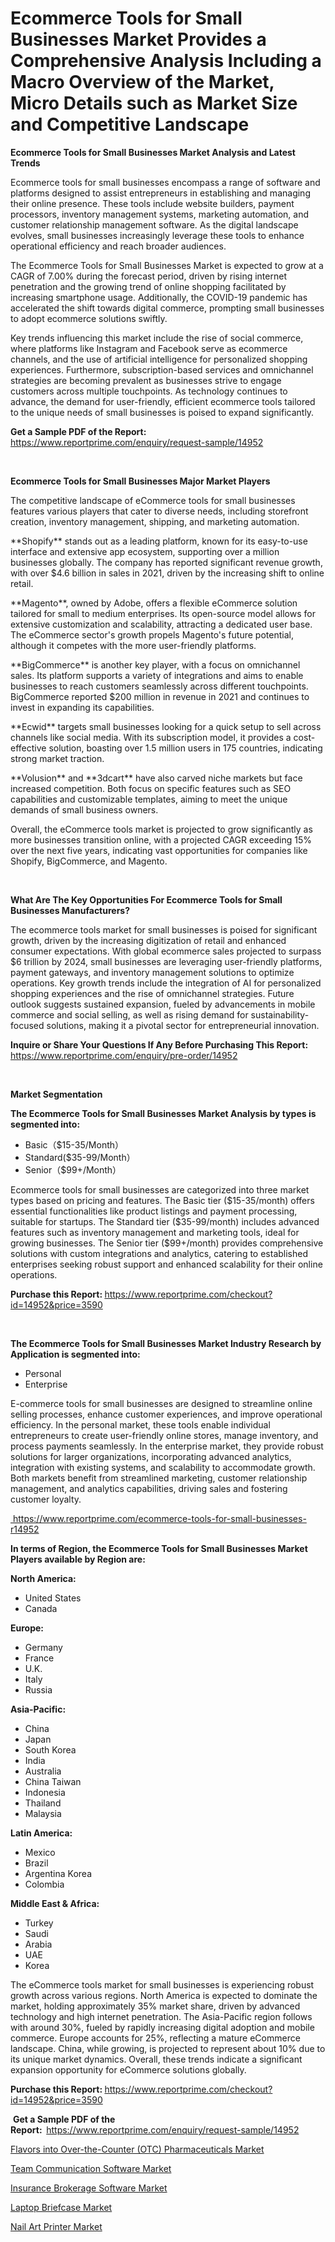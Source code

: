 <p><h1>Ecommerce Tools for Small Businesses Market Provides a Comprehensive Analysis Including a Macro Overview of the Market, Micro Details such as Market Size and Competitive Landscape</h1></p><p><strong>Ecommerce Tools for Small Businesses Market Analysis and Latest Trends</strong></p>
<p><p>Ecommerce tools for small businesses encompass a range of software and platforms designed to assist entrepreneurs in establishing and managing their online presence. These tools include website builders, payment processors, inventory management systems, marketing automation, and customer relationship management software. As the digital landscape evolves, small businesses increasingly leverage these tools to enhance operational efficiency and reach broader audiences.</p><p>The Ecommerce Tools for Small Businesses Market is expected to grow at a CAGR of 7.00% during the forecast period, driven by rising internet penetration and the growing trend of online shopping facilitated by increasing smartphone usage. Additionally, the COVID-19 pandemic has accelerated the shift towards digital commerce, prompting small businesses to adopt ecommerce solutions swiftly. </p><p>Key trends influencing this market include the rise of social commerce, where platforms like Instagram and Facebook serve as ecommerce channels, and the use of artificial intelligence for personalized shopping experiences. Furthermore, subscription-based services and omnichannel strategies are becoming prevalent as businesses strive to engage customers across multiple touchpoints. As technology continues to advance, the demand for user-friendly, efficient ecommerce tools tailored to the unique needs of small businesses is poised to expand significantly.</p></p>
<p><strong>Get a Sample PDF of the Report:&nbsp;</strong> <a href="https://www.reportprime.com/enquiry/request-sample/14952?utm_campaign=950&utm_medium=2&utm_source=Github&utm_content=ia&utm_term=29112024&utm_id=ecommerce-tools-for-small-businesses">https://www.reportprime.com/enquiry/request-sample/14952</a></p>
<p>&nbsp;</p>
<p><strong>Ecommerce Tools for Small Businesses Major Market Players</strong></p>
<p><p>The competitive landscape of eCommerce tools for small businesses features various players that cater to diverse needs, including storefront creation, inventory management, shipping, and marketing automation.</p><p>**Shopify** stands out as a leading platform, known for its easy-to-use interface and extensive app ecosystem, supporting over a million businesses globally. The company has reported significant revenue growth, with over $4.6 billion in sales in 2021, driven by the increasing shift to online retail.</p><p>**Magento**, owned by Adobe, offers a flexible eCommerce solution tailored for small to medium enterprises. Its open-source model allows for extensive customization and scalability, attracting a dedicated user base. The eCommerce sector's growth propels Magento's future potential, although it competes with the more user-friendly platforms.</p><p>**BigCommerce** is another key player, with a focus on omnichannel sales. Its platform supports a variety of integrations and aims to enable businesses to reach customers seamlessly across different touchpoints. BigCommerce reported $200 million in revenue in 2021 and continues to invest in expanding its capabilities.</p><p>**Ecwid** targets small businesses looking for a quick setup to sell across channels like social media. With its subscription model, it provides a cost-effective solution, boasting over 1.5 million users in 175 countries, indicating strong market traction.</p><p>**Volusion** and **3dcart** have also carved niche markets but face increased competition. Both focus on specific features such as SEO capabilities and customizable templates, aiming to meet the unique demands of small business owners.</p><p>Overall, the eCommerce tools market is projected to grow significantly as more businesses transition online, with a projected CAGR exceeding 15% over the next five years, indicating vast opportunities for companies like Shopify, BigCommerce, and Magento.</p></p>
<p>&nbsp;</p>
<p><strong>What Are The Key Opportunities For Ecommerce Tools for Small Businesses Manufacturers?</strong></p>
<p><p>The ecommerce tools market for small businesses is poised for significant growth, driven by the increasing digitization of retail and enhanced consumer expectations. With global ecommerce sales projected to surpass $6 trillion by 2024, small businesses are leveraging user-friendly platforms, payment gateways, and inventory management solutions to optimize operations. Key growth trends include the integration of AI for personalized shopping experiences and the rise of omnichannel strategies. Future outlook suggests sustained expansion, fueled by advancements in mobile commerce and social selling, as well as rising demand for sustainability-focused solutions, making it a pivotal sector for entrepreneurial innovation.</p></p>
<p><strong>Inquire or Share Your Questions If Any Before Purchasing This Report:</strong> <a href="https://www.reportprime.com/enquiry/pre-order/14952?utm_campaign=950&utm_medium=2&utm_source=Github&utm_content=ia&utm_term=29112024&utm_id=ecommerce-tools-for-small-businesses">https://www.reportprime.com/enquiry/pre-order/14952</a></p>
<p>&nbsp;</p>
<p><strong>Market Segmentation</strong></p>
<p><strong>The Ecommerce Tools for Small Businesses Market Analysis by types is segmented into:</strong></p>
<p><ul><li>Basic（$15-35/Month）</li><li>Standard($35-99/Month）</li><li>Senior（$99+/Month）</li></ul></p>
<p><p>Ecommerce tools for small businesses are categorized into three market types based on pricing and features. The Basic tier ($15-35/month) offers essential functionalities like product listings and payment processing, suitable for startups. The Standard tier ($35-99/month) includes advanced features such as inventory management and marketing tools, ideal for growing businesses. The Senior tier ($99+/month) provides comprehensive solutions with custom integrations and analytics, catering to established enterprises seeking robust support and enhanced scalability for their online operations.</p></p>
<p><strong>Purchase this Report:&nbsp;</strong><a href="https://www.reportprime.com/checkout?id=14952&price=3590&utm_campaign=950&utm_medium=2&utm_source=Github&utm_content=ia&utm_term=29112024&utm_id=ecommerce-tools-for-small-businesses">https://www.reportprime.com/checkout?id=14952&price=3590</a></p>
<p>&nbsp;</p>
<p><strong>The Ecommerce Tools for Small Businesses Market Industry Research by Application is segmented into:</strong></p>
<p><ul><li>Personal</li><li>Enterprise</li></ul></p>
<p><p>E-commerce tools for small businesses are designed to streamline online selling processes, enhance customer experiences, and improve operational efficiency. In the personal market, these tools enable individual entrepreneurs to create user-friendly online stores, manage inventory, and process payments seamlessly. In the enterprise market, they provide robust solutions for larger organizations, incorporating advanced analytics, integration with existing systems, and scalability to accommodate growth. Both markets benefit from streamlined marketing, customer relationship management, and analytics capabilities, driving sales and fostering customer loyalty.</p></p>
<p><a href="https://www.reportprime.com/ecommerce-tools-for-small-businesses-r14952?utm_campaign=950&utm_medium=2&utm_source=Github&utm_content=ia&utm_term=29112024&utm_id=ecommerce-tools-for-small-businesses">&nbsp;https://www.reportprime.com/ecommerce-tools-for-small-businesses-r14952</a></p>
<p><strong>In terms of Region, the Ecommerce Tools for Small Businesses Market Players available by Region are:</strong></p>
<p>
    <p> <strong> North America: </strong>
        <ul>
            <li>United States</li>
            <li>Canada</li>
        </ul>
        </p> 
    <p> <strong> Europe: </strong>
        <ul>
            <li>Germany</li>
            <li>France</li>
            <li>U.K.</li>
            <li>Italy</li>
            <li>Russia</li>
        </ul>
        </p> 
    <p> <strong> Asia-Pacific: </strong>
        <ul>
            <li>China</li>
            <li>Japan</li>
            <li>South Korea</li>
            <li>India</li>
            <li>Australia</li>
            <li>China Taiwan</li>
            <li>Indonesia</li>
            <li>Thailand</li>
            <li>Malaysia</li>
        </ul>
        </p> 
    <p> <strong> Latin America: </strong>
        <ul>
            <li>Mexico</li>
            <li>Brazil</li>
            <li>Argentina Korea</li>
            <li>Colombia</li>
        </ul>
        </p> 
    <p> <strong> Middle East & Africa: </strong>
        <ul>
            <li>Turkey</li>
            <li>Saudi</li>
            <li>Arabia</li>
            <li>UAE</li>
            <li>Korea</li>
        </ul>
    </p>
    </p>
<p><p>The eCommerce tools market for small businesses is experiencing robust growth across various regions. North America is expected to dominate the market, holding approximately 35% market share, driven by advanced technology and high internet penetration. The Asia-Pacific region follows with around 30%, fueled by rapidly increasing digital adoption and mobile commerce. Europe accounts for 25%, reflecting a mature eCommerce landscape. China, while growing, is projected to represent about 10% due to its unique market dynamics. Overall, these trends indicate a significant expansion opportunity for eCommerce solutions globally.</p></p>
<p><strong>Purchase this Report: </strong><a href="https://www.reportprime.com/checkout?id=14952&price=3590&utm_campaign=950&utm_medium=2&utm_source=Github&utm_content=ia&utm_term=29112024&utm_id=ecommerce-tools-for-small-businesses">https://www.reportprime.com/checkout?id=14952&price=3590</a></p>
<p>&nbsp;<strong>Get a Sample PDF of the Report:&nbsp;&nbsp;</strong><a href="https://www.reportprime.com/enquiry/request-sample/14952?utm_campaign=950&utm_medium=2&utm_source=Github&utm_content=ia&utm_term=29112024&utm_id=ecommerce-tools-for-small-businesses">https://www.reportprime.com/enquiry/request-sample/14952</a></p>
<p><strong></strong></p>
<p><p><a href="https://www.linkedin.com/pulse/decoding-flavors-over-the-counter-otc-pharmaceuticals-market-eyuac?utm_campaign=950&utm_medium=2&utm_source=Github&utm_content=ia&utm_term=29112024&utm_id=ecommerce-tools-for-small-businesses">Flavors into Over-the-Counter (OTC) Pharmaceuticals Market</a></p><p><a href="https://github.com/XavierTyler76/Market-Research-Report-List-1/blob/main/team-communication-software-market.md?utm_campaign=950&utm_medium=2&utm_source=Github&utm_content=ia&utm_term=29112024&utm_id=ecommerce-tools-for-small-businesses">Team Communication Software Market</a></p><p><a href="https://github.com/OlenFleming68/Market-Research-Report-List-1/blob/main/insurance-brokerage-software-market.md?utm_campaign=950&utm_medium=2&utm_source=Github&utm_content=ia&utm_term=29112024&utm_id=ecommerce-tools-for-small-businesses">Insurance Brokerage Software Market</a></p><p><a href="https://issuu.com/reportprime-2/docs/laptop-briefcase-market-size-2030.pptx?utm_campaign=950&utm_medium=2&utm_source=Github&utm_content=ia&utm_term=29112024&utm_id=ecommerce-tools-for-small-businesses">Laptop Briefcase Market</a></p><p><a href="https://www.linkedin.com/pulse/nail-art-printer-market-overview-global-trends-future-ruuoe?utm_campaign=950&utm_medium=2&utm_source=Github&utm_content=ia&utm_term=29112024&utm_id=ecommerce-tools-for-small-businesses">Nail Art Printer Market</a></p></p>
